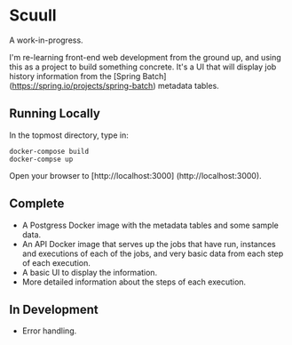 # Scuull

A work-in-progress.

I'm re-learning front-end web development from the ground up, and using this
as a project to build something concrete. It's a UI that will display job
history information from the 
[Spring Batch] (https://spring.io/projects/spring-batch) metadata tables.

## Running Locally

In the topmost directory, type in:

    docker-compose build
    docker-compse up

Open your browser to [http://localhost:3000] (http://localhost:3000).

## Complete

- A Postgress Docker image with the metadata tables and some sample data.
- An API Docker image that serves up the jobs that have run, instances and executions of each of the jobs,
and very basic data from each step of each execution.
- A basic UI to display the information.
- More detailed information about the steps of each execution.

## In Development

- Error handling.



